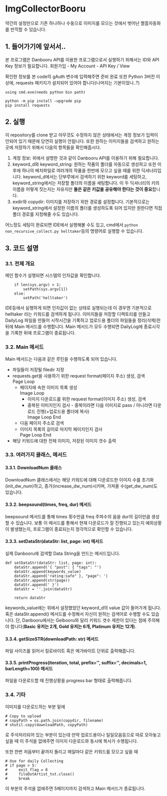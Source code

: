 # ImgCollectorBooru
약간의 설정만으로 기존 하나하나 수동으로 이미지를 모으는 것에서 벗어난 짤줍자동화를 만끽할 수 있습니다.

## 1. 들어가기에 앞서서..
본 프로그램은 Danbooru API를 이용한 프로그램으로서 실행하기 위해서는 ID와 API Key 정보가 필요합니다.
회원가입 - My Account - API Key / View

확인한 정보를 본 code의 gAuth 변수에 입력해주면 준비 완료
또한 Python 3버전 이상에, requests 패키지가 설치되어 있어야 합니다(나머지는 기본이었나..?)
```
using cmd.exe(needs python bin path)

python -m pip install –upgrade pip
pip install requests
```

## 2. 실행
이 repository를 clone 받고 아무것도 수정하지 않은 상태에서는 계정 정보가 입력이 안되어 있기 때문에 당연히 실행이 안됩니다.
또한 원하는 이미지들을 검색하고 원하는 곳에 저장하기 위해서 다음의 항목들을 확인해줍시다.

1.  계정 정보: 위에서 설명한 것과 같이 Danbooru API를 이용하기 위해 필요합니다.
2.  keyword_d와 keyword_string: 원하는 작품의 폴더를 자동으로 생성하고 또한 이후에 하나의 배치파일로 여러개의 작품을 한번에 모으고 싶을 때를 위한 딕셔너리입니다. keyword_d에서는 단부루에서 검색하기 위한 keyword를 세팅하고, keyword_string에서는 저장할 폴더의 이름을 세팅합니다. 이 두 딕셔너리의 키의 이름을 어떻게 짓는지는 자유지만 **둘은 같은 키값을 공유해야 한다는 것이 중요**합니다.
3.  exdir와 copydir: 이미지를 저장하기 위한 경로를 설정합니다. 기본적으로는 keyword_string에서 설정한 이름의 폴더를 생성하도록 되어 있지만 원한다면 직접 폴더 경로를 지정해줄 수도 있습니다.

어느정도 세팅이 완료되면 IDE에서 실행해볼 수도 있고, cmd에서 `python non_recursive_collect.py helltaker`등의 명령어로 실행할 수 있습니다.

## 3. 코드 설명
### 3.1. 전체 개요
메인 함수가 실행되면 시스템의 인자값을 확인합니다.
```
    if len(sys.argv) > 1:
        setPath(sys.argv[1])
    else:
        setPath('helltaker')
```
IDE등에서 실행하게 되면 인자값이 없는 상태로 실행되는데 이 경우엔 기본적으로 helltaker 라는 키워드를 검색하게 됩니다.
이미지들을 저장할 디렉토리를 만들고 DailyLog 파일을 만들어 시작시간을 기록하고 업로드용 폴더의 파일들을 정리(삭제)한 뒤에 Main 메서드를 수행합니다.
Main 메서드가 모두 수행되면 DailyLog에 종료시각을 기록한 뒤에 프로그램이 종료됩니다.

### 3.2. Main 메서드
Main 메서드는 다음과 같은 루틴을 수행하도록 되어 있습니다.

-  파일들이 저장될 filedir 지정<br>
-  requests.get을 사용하기 위한 request format(페이지 주소) 생성, 검색<br>
Page Loop<br>
    -  페이지에 속한 이미지 목록 생성<br>
Image Loop<br>
        -  이미지 다운로드를 위한 request format(이미지 주소) 생성, 검색<br>
        -  중복된 이미지인지 검사 - 중복이라면 다음 이미지로 pass / 아니라면 다운로드 진행(+업로드용 폴더에 복사)<br>
Image Loop End<br>
    -  다음 페이지 주소로 검색<br>
    -  이미지 목록의 길이로 마지막 페이지인지 검사<br>
Page Loop End<br>
-  해당 키워드에 대한 전체 이미지, 저장된 이미지 갯수 출력

### 3.3. 여러가지 클래스, 메서드
#### 3.3.1. DownloadNum 클래스
DownloadNum 클래스에서는 해당 키워드에 대해 다운로드한 이미지 수를 초기화(init_dw_num)하고, 증가(increase_dw_num)시키며, 가져올 수(get_dw_num)도 있습니다.

#### 3.3.2. beepsound(times, freq, dur) 메서드
beepsound 메서드를 통해 times 횟수만큼 freq 주파수의 음을 dur의 길이만큼 생성할 수 있습니다. 보통 이 메서드를 통해서 현재 다운로드가 잘 진행되고 있는지 예외상황이 발생했는지, 프로그램이 종료되는지 청각적으로 확인할 수 있습니다.

#### 3.3.3. setDataStr(dataStr: list, page: int) 메서드
실제 Danbooru에 검색할 Data String을 만드는 메서드입니다.
```
def setDataStr(dataStr: list, page: int):
    dataStr.append('{ "post": { "tags": "')
    dataStr.append(keywords_value)
    dataStr.append('rating:safe" }, "page": ')
    dataStr.append(str(page))
    dataStr.append(' }')
    dataStr = ''.join(dataStr)

    return dataStr
```
keywords_value에는 위에서 설정했었던 keyword_d의 value 값이 들어가게 됩니다. 혹은 dataStr.append() 메서드를 수정해서 자신이 원하는 검색어로 수행할 수도 있습니다. 단, Danbooru에서는 Gelbooru와 달리 키워드 갯수 제한이 있다는 점에 주의해야 합니다(**Basic 유저는 2개, Gold 유저는 6개, Platinum 유저는 12개**).

#### 3.3.4. getSizeSTR(downloadPath: str) 메서드
파일 사이즈를 읽어서 킬로바이트 혹은 메가바이트 단위로 출력해줍니다.

#### 3.3.5. printProgress(iteration, total, prefix='', suffix='', decimals=1, barLength=100) 메서드
파일을 다운로드할 때 진행상황을 progress bar 형태로 출력해줍니다.

### 3.4. 기타
이미지를 다운로드하는 부분 밑에
```
# Copy to upload
# copyPath = os.path.join(copydir, filename)
# shutil.copy(downloadPath, copyPath)
```
로 주석처리되어 있는 부분이 있는데 만약 업로드용이나 일일모음등으로 따로 모아놓고 싶을 때 이 주석을 없애주면 이미지 다운로드와 동시에 복사가 수행됩니다.

또한 한번 처음부터 끝까지 돌리고 매일마다 같은 키워드를 모으고 싶을 때
```
# Use for daily Collecting
# if page > 5:
#     exit_flag = 0
#     fileDotArtist_txt.close()
#     break
```
이 부분의 주석을 없애주면 5페이지까지 검색하고 Main 메서드가 종료됩니다.
